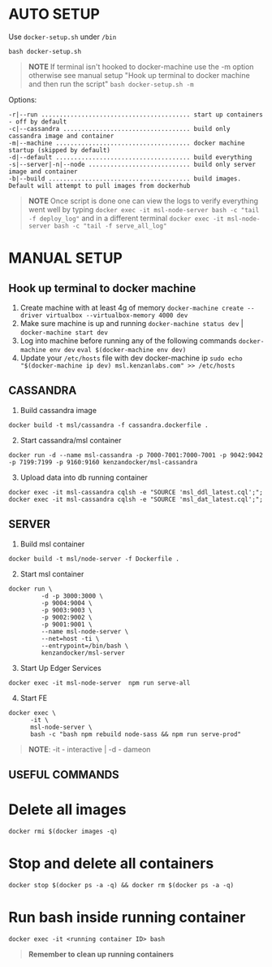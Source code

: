 # AUTO SETUP

Use `docker-setup.sh` under `/bin`

`bash docker-setup.sh`

>**NOTE** If terminal isn't hooked to docker-machine use the -m option otherwise see manual setup "Hook up terminal to docker machine and then run the script" 
`bash docker-setup.sh -m`

Options:

```
-r|--run ......................................... start up containers - off by default
-c|--cassandra ................................... build only cassandra image and container
-m|--machine ..................................... docker machine startup (skipped by default)
-d|--default ..................................... build everything
-s|--server|-n|--node ............................ build only server image and container 
-b|--build ....................................... build images. Default will attempt to pull images from dockerhub
```

>**NOTE** Once script is done one can view the logs to verify everything went well by typing
`docker exec -it msl-node-server bash -c "tail -f deploy_log"` 
and in a different terminal 
`docker exec -it msl-node-server bash -c "tail -f serve_all_log"`


# MANUAL SETUP


## Hook up terminal to docker machine

1. Create machine with at least 4g of memory
`docker-machine create --driver virtualbox --virtualbox-memory 4000 dev`
2. Make sure machine is up and running
`docker-machine status dev` | `docker-machine start dev`
3. Log into machine before running any of the following commands
`docker-machine env dev`
`eval $(docker-machine env dev)`
4. Update your `/etc/hosts` file with dev docker-machine ip
`sudo echo "$(docker-machine ip dev) msl.kenzanlabs.com" >> /etc/hosts`


## CASSANDRA

1. Build cassandra image

`docker build -t msl/cassandra -f cassandra.dockerfile .`

2. Start cassandra/msl container

`docker run -d --name msl-cassandra -p 7000-7001:7000-7001 -p 9042:9042 -p 7199:7199 -p 9160:9160 kenzandocker/msl-cassandra`

3. Upload data into db running container

`docker exec -it msl-cassandra cqlsh -e "SOURCE 'msl_ddl_latest.cql';";`
`docker exec -it msl-cassandra cqlsh -e "SOURCE 'msl_dat_latest.cql';";`


## SERVER

1. Build msl container

`docker build -t msl/node-server -f Dockerfile .`

2. Start msl container

```
docker run \
         -d -p 3000:3000 \
         -p 9004:9004 \
         -p 9003:9003 \
         -p 9002:9002 \
         -p 9001:9001 \
         --name msl-node-server \
         --net=host -ti \
         --entrypoint=/bin/bash \
         kenzandocker/msl-server
```

3. Start Up Edger Services

`docker exec -it msl-node-server  npm run serve-all`

4. Start FE

```
docker exec \
      -it \
      msl-node-server \
      bash -c "bash npm rebuild node-sass && npm run serve-prod"
```

>**NOTE**: -it - interactive | -d - dameon


## USEFUL COMMANDS

# Delete all images
  `docker rmi $(docker images -q)`

# Stop and delete all containers
  `docker stop $(docker ps -a -q) && docker rm $(docker ps -a -q)`

# Run bash inside running container
  `docker exec -it <running container ID> bash`

>**Remember to clean up running containers**